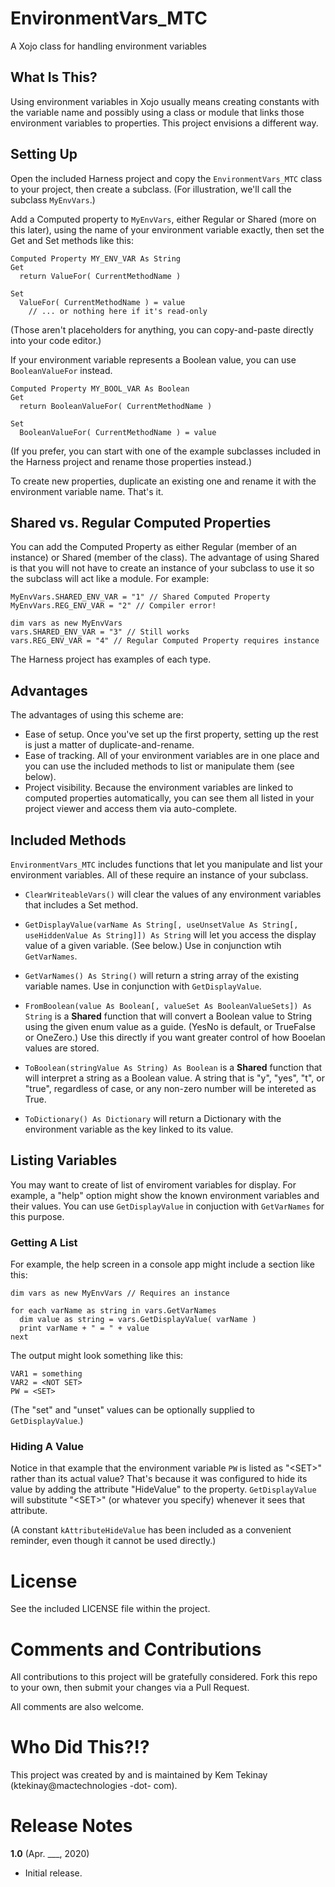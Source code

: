 # EnvironmentVars_MTC

A Xojo class for handling environment variables

## What Is This?

Using environment variables in Xojo usually means creating constants with the variable name and possibly using a class or module that links those environment variables to properties. This project envisions a different way.

## Setting Up

Open the included Harness project and copy the `EnvironmentVars_MTC` class to your project, then create a subclass. (For illustration, we'll call the subclass `MyEnvVars`.)

Add a Computed property to `MyEnvVars`, either Regular or Shared (more on this later), using the name of your environment variable exactly, then set the Get and Set methods like this:

```
Computed Property MY_ENV_VAR As String
Get
  return ValueFor( CurrentMethodName )

Set
  ValueFor( CurrentMethodName ) = value
	// ... or nothing here if it's read-only
```

(Those aren't placeholders for anything, you can copy-and-paste directly into your code editor.)

If your environment variable represents a Boolean value, you can use `BooleanValueFor` instead.

```
Computed Property MY_BOOL_VAR As Boolean
Get
  return BooleanValueFor( CurrentMethodName )

Set
  BooleanValueFor( CurrentMethodName ) = value
```

(If you prefer, you can start with one of the example subclasses included in the Harness project and rename those properties instead.)

To create new properties, duplicate an existing one and rename it with the environment variable name. That's it.

## Shared vs. Regular Computed Properties

You can add the Computed Property as either Regular (member of an instance) or Shared (member of the class). The advantage of using Shared is that you will not have to create an instance of your subclass to use it so the subclass will act like a module. For example:

```
MyEnvVars.SHARED_ENV_VAR = "1" // Shared Computed Property
MyEnvVars.REG_ENV_VAR = "2" // Compiler error!

dim vars as new MyEnvVars
vars.SHARED_ENV_VAR = "3" // Still works
vars.REG_ENV_VAR = "4" // Regular Computed Property requires instance
```

The Harness project has examples of each type.

## Advantages

The advantages of using this scheme are:

* Ease of setup. Once you've set up the first property, setting up the rest is just a matter of duplicate-and-rename.
* Ease of tracking. All of your environment variables are in one place and you can use the included methods to list or manipulate them (see below).
* Project visibility. Because the environment variables are linked to computed properties automatically, you can see them all listed in your project viewer and access them via auto-complete.

## Included Methods

`EnvironmentVars_MTC` includes functions that let you manipulate and list your environment variables. All of these require an instance of your subclass.

* `ClearWriteableVars()` will clear the values of any environment variables that includes a Set method.

* `GetDisplayValue(varName As String[, useUnsetValue As String[, useHiddenValue As String]]) As String` will let you access the display value of a given variable. (See below.) Use in conjunction wtih `GetVarNames`.

* `GetVarNames() As String()` will return a string array of the existing variable names. Use in conjunction with `GetDisplayValue`.

* `FromBoolean(value As Boolean[, valueSet As BooleanValueSets]) As String` is a **Shared** function that will convert a Boolean value to String using the given enum value as a guide. (YesNo is default, or TrueFalse or OneZero.) Use this directly if you want greater control of how Booelan values are stored.

* `ToBoolean(stringValue As String) As Boolean` is a **Shared** function that will interpret a string as a Boolean value. A string that is "y", "yes", "t", or "true", regardless of case, or any non-zero number will be intereted as True.

* `ToDictionary() As Dictionary` will return a Dictionary with the environment variable as the key linked to its value.

## Listing Variables

You may want to create of list of enviroment variables for display. For example, a "help" option might show the known environment variables and their values. You can use `GetDisplayValue` in conjuction with `GetVarNames` for this purpose.

### Getting A List

For example, the help screen in a console app might include a section like this:

```
dim vars as new MyEnvVars // Requires an instance

for each varName as string in vars.GetVarNames
  dim value as string = vars.GetDisplayValue( varName )
  print varName + " = " + value
next
```

The output might look something like this:

```
VAR1 = something
VAR2 = <NOT SET>
PW = <SET>
```

(The "set" and "unset" values can be optionally supplied to `GetDisplayValue`.)

### Hiding A Value

Notice in that example that the environment variable `PW` is listed as "\<SET\>" rather than its actual value? That's because it was configured to hide its value by adding the attribute "HideValue" to the property. `GetDisplayValue` will substitute "\<SET\>" (or whatever you specify) whenever it sees that attribute.

(A constant `kAttributeHideValue` has been included as a convenient reminder, even though it cannot be used directly.)

# License

See the included LICENSE file within the project.

# Comments and Contributions

All contributions to this project will be gratefully considered. Fork this repo to your own, then submit your changes via a Pull Request.

All comments are also welcome.

# Who Did This?!?

This project was created by and is maintained by Kem Tekinay (ktekinay@mactechnologies -dot- com).

# Release Notes

**1.0** (Apr. ___, 2020)

- Initial release.
